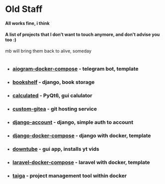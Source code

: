 # Old Staff

#### All works fine, i think

#### A list of projects that I don’t want to touch anymore, and don't advise you too :)

mb will bring them back to alive, someday

#

<ul>

<li>
<h3>
<a href="./aiogram-docker-compose/README.md">aiogram-docker-compose</a> - telegram bot, template
</h3>
</li>

<li>
<h3>
<a href="./bookshelf/README.md">bookshelf</a> - django, book storage
</h3>
</li>

<li>
<h3>
<a href="./calculated/calculated.py">calculated</a> - PyQt6, gui calulator 
</h3>
</li>

<li>
<h3>
<a href="./custom-gitea/README.md">custom-gitea</a> - git hosting service
</h3>
</li>

<li>
<h3>
<a href="./django-account/README.md">django-account</a> - django, simple auth to account
</h3>
</li>

<li>
<h3>
<a href="./django-account/README.md">django-docker-compose</a> - django with docker, template
</h3>
</li>

<li>
<h3>
<a href="./downtube//README.md">downtube</a> - gui app, installs yt vids
</h3>
</li>

<li>
<h3>
<a href="./laravel-docker-compose/README.md">laravel-docker-compose</a> - laravel with docker, template
</h3>
</li>

<li>
<h3>
<a href="./taiga-docker-compose/README.md">taiga</a> - project management tool within docker
</h3>
</li>


</ul>